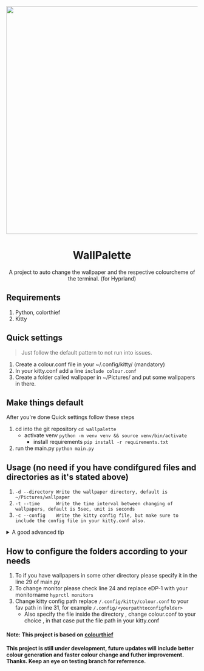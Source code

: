 <div align='center'>
  <img src="https://i.imgur.com/QAkTNfr.gif" width="600px">
  <h1>WallPalette</h1>
  <p>A project to auto change the wallpaper and the respective colourcheme of the terminal. (for Hyprland)</p>
</div>

## Requirements
1. Python, colorthief
2. Kitty 

## Quick settings
> Just follow the default pattern to not run into issues.

1. Create a colour.conf file in your ~/.config/kitty/ (mandatory)
2. In your kitty.conf add a line ```include colour.conf```
3. Create a folder called wallpaper in ~/Pictures/ and put some wallpapers in there.

## Make things default

After you're done Quick settings follow these steps

1. cd into the git repository ```cd wallpalette```
   - activate venv ```python -m venv venv && source venv/bin/activate```
     - install requirements ```pip install -r requirements.txt```
2. run the main.py ```python main.py```

## Usage (no need if you have condifgured files and directories as it's stated above)
1. ```-d --directory Write the wallpaper directory, default is ~/Pictures/wallpaper```
2. ```-t --time      Write the time interval between changing of wallpapers, default is 5sec, unit is seconds```
3. ```-c --config    Write the kitty config file, but make sure to include the config file in your kitty.conf also.```


[^1]: only png or jpg

<details>

<summary>A good advanced tip</summary>

### Run it in the background
> while being in the wallpalette directory

```
nohup python main.py &
```
> To stop the process 

```
ps ax | grep main.py
```
> kill the pid of the main.py process.

</details>

## How to configure the folders according to your needs

1. To if you have wallpapers in some other directory please specify it in the line 29 of main.py
2. To change monitor please check line 24 and replace eDP-1 with your monitorname ```hyprctl monitors```
3. Change kitty config path replace ```/.config/kitty/colour.conf``` to your fav path in line 31, for example ```/.config/<yourpathtoconfigfolder>``` 
    - Also specify the file inside the directory , change colour.conf to your choice , in that case put the file path in your kitty.conf


#### Note: This project is based on [colourthief](https://github.com/fengsp/color-thief-py)

#### This project is still under development, future updates will include better colour generation and faster colour change and futher improvement. Thanks. Keep an eye on testing branch for referrence. 
